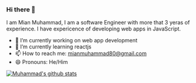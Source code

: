 ### Hi there 👋
I am Mian Muhammad, I am a software Engineer with more that 3 yeras of experience. I have expericence of developing web apps in JavaScript.

- 🔭 I’m currently working on web app development
- 🌱 I’m currently learning reactjs
- 📫 How to reach me: mianmuhammad80@gmail.com
- 😄 Pronouns: He/Him

[![Muhammad's github stats](https://github-readme-stats.vercel.app/api?username=mian-muhammad&show_icons=true&line_height=21&show_icons=true&theme=cobalt&count_private=truehide=stars)](https://github.com/mian-muhammad/)
